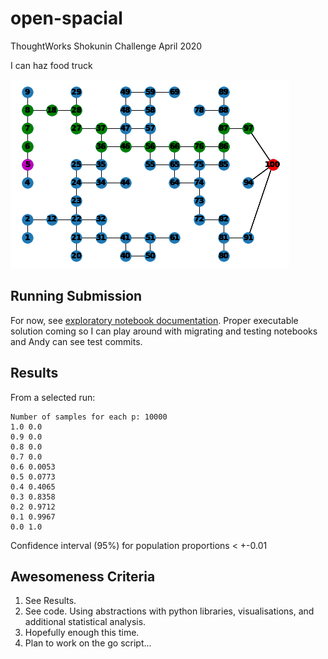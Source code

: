 # open-spacial
ThoughtWorks Shokunin Challenge April 2020

I can haz food truck

![A route exists](https://raw.githubusercontent.com/safetydave/open-spacial/master/doc/can_haz_food.png)

## Running Submission

For now, see [exploratory notebook documentation](blob/master/doc/OpenSpacial.pdf). Proper executable solution coming so I can play around with migrating and testing notebooks and Andy can see test commits.

## Results

From a selected run:
```
Number of samples for each p: 10000
1.0 0.0
0.9 0.0
0.8 0.0
0.7 0.0
0.6 0.0053
0.5 0.0773
0.4 0.4065
0.3 0.8358
0.2 0.9712
0.1 0.9967
0.0 1.0
```

Confidence interval (95%) for population proportions < +-0.01

## Awesomeness Criteria

1. See Results.
2. See code. Using abstractions with python libraries, visualisations, and additional statistical analysis.
3. Hopefully enough this time.
4. Plan to work on the go script...
